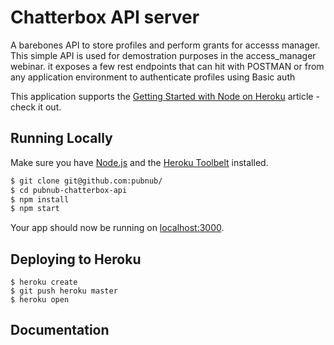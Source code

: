 # Chatterbox API server

A barebones API to store profiles and perform grants for accesss manager. This simple API is used for demostration purposes in the access_manager webinar. 
it exposes a few rest endpoints that can hit with POSTMAN or from any application environment to authenticate profiles using Basic auth

This application supports the [Getting Started with Node on Heroku](https://devcenter.heroku.com/articles/getting-started-with-nodejs) article - check it out.

## Running Locally

Make sure you have [Node.js](http://nodejs.org/) and the [Heroku Toolbelt](https://toolbelt.heroku.com/) installed.

```sh
$ git clone git@github.com:pubnub/
$ cd pubnub-chatterbox-api
$ npm install
$ npm start
```

Your app should now be running on [localhost:3000](http://localhost:5000/).

## Deploying to Heroku

```
$ heroku create
$ git push heroku master
$ heroku open
```

## Documentation



